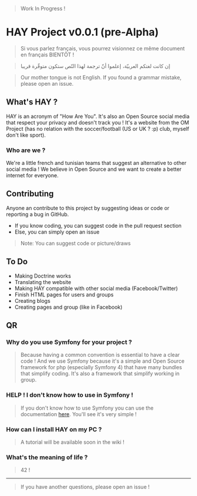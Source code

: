 > Work In Progress !
# HAY Project v0.0.1 (pre-Alpha)
> Si vous parlez français, vous pourrez visionnez ce même document en français BIENTÔT !

> إن كانت لغتكم العربيّة، إعلموا أنّ ترجمة لهذا النّص ستكون متوفّرة قريبا

> Our mother tongue is not English. If you found a grammar mistake, please open an issue.
## What's HAY ?
HAY is an acronym of "How Are You". It's also an Open Source social media that respect your privacy and doesn't track you ! It's 
a website from the OM Project (has no relation with the soccer/football (US or UK ? :p) club, myself don't like sport).
### Who are we ?
We're a little french and tunisian teams that suggest an alternative to other social media ! We believe in Open Source and we 
want to create a better internet for everyone.
## Contributing
Anyone an contribute to this project by suggesting ideas or code or reporting a bug in GitHub.
* If you know coding, you can suggest code in the pull request section
* Else, you can simply open an issue
> Note: You can suggest code or picture/draws
## To Do

* Making Doctrine works
* Translating the website
* Making HAY compatible with other social media (Facebook/Twitter)
* Finish HTML pages for users and groups
* Creating blogs
* Creating pages and group (like in Facebook)

## QR
### Why do you use Symfony for your project ?
> Because having a common convention is essential to have a clear code ! And we use Symfony because it's a simple and Open Source
> framework for php (especially Symfony 4) that have many bundles that simplify coding. It's also a framework that simplify 
> working in group.

### HELP ! I don't know how to use in Symfony !
> If you don't know how to use Symfony you can use the documentation [here](https://symfony.com/doc/current/index.html). You'll 
> see it's very simple !

### How can I install HAY on my PC ?
> A tutorial will be available soon in the wiki !

### What's the meaning of life ?
> 42 !
----------
>If you have another questions, please open an issue !

